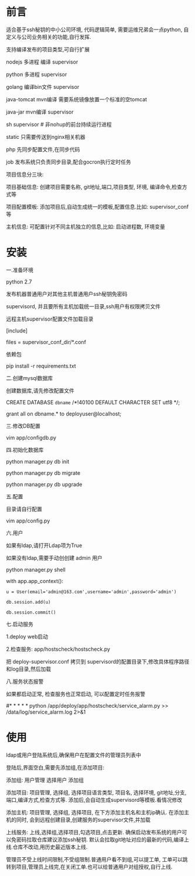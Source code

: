 # 前言

适合基于ssh秘钥的中小公司环境, 代码逻辑简单, 需要运维兄弟会一点python, 自定义与公司业务相关的功能,自行发挥.


支持编译发布的项目类型,可自行扩展

nodejs 多进程 编译         supervisor

python 多进程              supervisor

golang        编译bin文件  supervisor

java-tomcat   mvn编译  需要系统镜像放置一个标准的空tomcat

java-jar      mvn编译      supervisor

sh                         supervisor # 非nohup的前台持续运行进程

static        只需要传送到nginx相关机器

php           先同步配置文件,在同步代码

job           发布系统只负责同步目录,配合gocron执行定时任务


项目信息分三块:

项目基础信息:  创建项目需要名称, git地址,端口,项目类型, 环境, 编译命令,检查方式等

项目配置模板:  添加项目后,自动生成统一的模板,配置信息.比如: supervisor_conf等

主机信息:      可配置针对不同主机独立的信息,比如: 启动进程数, 环境变量


# 安装

一.准备环境

python 2.7

发布机器普通用户对其他主机普通用户ssh秘钥免密码

supervisord, 并且要所有主机加载统一目录,ssh用户有权限拷贝文件

远程主机supervisor配置文件加载目录

[include]

files = supervisor_conf_dir/*.conf

依赖包

pip install -r requirements.txt


二.创建mysql数据库

创建数据库,请先修改配置文件

CREATE DATABASE `dbname` /*!40100 DEFAULT CHARACTER SET utf8 */;

grant all on dbname.* to deployuser@localhost;


三.修改DB配置

vim app/configdb.py


四.初始化数据库

python manager.py db init

python manager.py db migrate

python manager.py db upgrade




五.配置

目录请自行配置

vim app/config.py


六.用户

如果有ldap,请打开Ldap项为True

如果没有ldap,需要手动创创建 admin 用户

python manager.py shell

with app.app_context():

    u = User(email='admin@163.com',username='admin',password='admin')

    db.session.add(u)

    db.session.commit()




七.启动服务

1.deploy web启动

2.检查服务:  app/hostscheck/hostscheck.py

把 deploy-supervisor.conf 拷贝到 supervisord的配置目录下,修改具体程序路径和log目录,然后加载


八.服务状态报警

如果都启动正常, 检查服务也正常启动, 可以配置定时任务报警

#* * * * * python /app/deploy/app/hostscheck/service_alarm.py >> /data/log/service_alarm.log 2>&1



# 使用

ldap或用户登陆系统后,确保用户在配置文件的管理员列表中

登陆后,界面空白,需要先添加组,在添加项目: 

添加组: 用户管理 选择用户 添加组

添加项目: 项目管理, 选择组, 选择项目语言类型, 项目名, 选择环境, git地址,分支,端口,编译方式,检查方式等. 添加后,会自动生成supervisord等模板.看情况修改

添加主机: 项目管理, 选择组, 选择项目, 在下方添加主机名和主机ip确认. 在添加主机的同时, 会到远程创建目录,创建服务的supervisor文件,并加载

上线服务: 上线,选择组,选择项目,勾选项目,点击更新. 确保启动发布系统的用户可以免密码拉取仓库建议添加ssh秘钥. 默认会拉取git地址对应的最新的代码,编译上线.仓库不改动,用历史最近版本上线.

管理员不受上线时间限制,不受组限制.普通用户看不到组,可以提工单, 工单可以跳转到项目,管理员上线完,在关闭工单.也可以给普通用户对组授权,自行上线.



